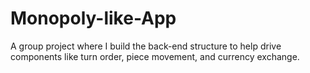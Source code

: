 # Monopoly-like-App
A group project where I build the back-end structure to help drive components like turn order, piece movement,  and currency exchange.
